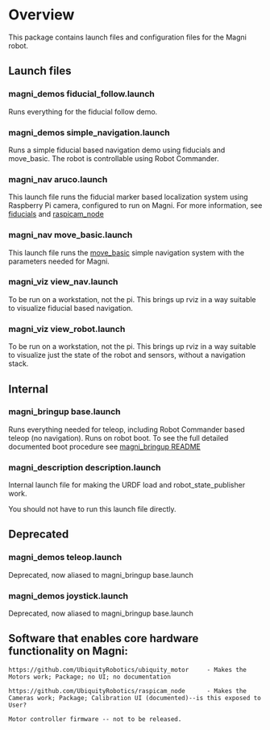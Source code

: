 
# Overview

This package contains launch files and configuration files for the Magni robot.

## Launch files

### magni_demos fiducial_follow.launch

Runs everything for the fiducial follow demo. 

### magni_demos simple_navigation.launch

Runs a simple fiducial based navigation demo using fiducials and move_basic. The robot is controllable using Robot Commander.

### magni_nav aruco.launch

This launch file runs the fiducial marker based localization system using Raspberry Pi camera, configured to run on Magni.
For more information, see [fiducials](http://wiki.ros.org/fiducials) and
[raspicam_node](https://github.com/UbiquityRobotics/raspicam_node)

### magni_nav move_basic.launch

This launch file runs the [move_basic](https://github.com/UbiquityRobotics/move_basic) simple navigation system with the parameters needed for Magni.

### magni_viz view_nav.launch

To be run on a workstation, not the pi. This brings up rviz in a way suitable to visualize fiducial based navigation. 

### magni_viz view_robot.launch

To be run on a workstation, not the pi. This brings up rviz in a way suitable to visualize just the state of the robot and sensors, without a navigation stack.

## Internal

### magni_bringup base.launch

Runs everything needed for teleop, including Robot Commander based teleop (no navigation). Runs on robot boot. To see the full detailed documented boot procedure see [magni_bringup README](magni_bringup/README.md)

### magni_description description.launch
Internal launch file for making the URDF load and robot_state_publisher work.

You should not have to run this launch file directly.

## Deprecated

### magni_demos teleop.launch

Deprecated, now aliased to magni_bringup base.launch

### magni_demos joystick.launch

Deprecated, now aliased to magni_bringup base.launch

## Software that enables core hardware functionality on Magni:

    https://github.com/UbiquityRobotics/ubiquity_motor     - Makes the Motors work; Package; no UI; no documentation

    https://github.com/UbiquityRobotics/raspicam_node      - Makes the Cameras work; Package; Calibration UI (documented)--is this exposed to User? 

    Motor controller firmware -- not to be released.
